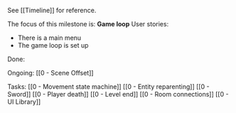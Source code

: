 See [[Timeline]] for reference. 

The focus of this milestone is: **Game loop**
User stories: 
- There is a main menu
- The game loop is set up

Done:

Ongoing: 
[[0 - Scene Offset]]

Tasks:
[[0 - Movement state machine]]
[[0 - Entity reparenting]]
[[0 - Sword]]
[[0 - Player death]]
[[0 - Level end]]
[[0 - Room connections]]
[[0 - UI Library]]
